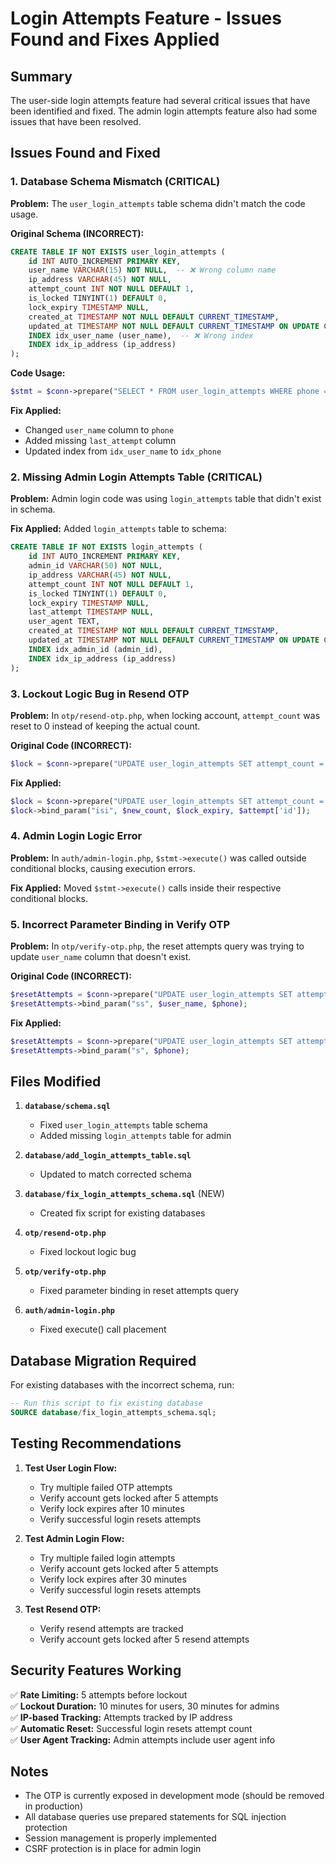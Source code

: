# Login Attempts Feature - Issues Found and Fixes Applied

## Summary
The user-side login attempts feature had several critical issues that have been identified and fixed. The admin login attempts feature also had some issues that have been resolved.

## Issues Found and Fixed

### 1. **Database Schema Mismatch (CRITICAL)**

**Problem:** The `user_login_attempts` table schema didn't match the code usage.

**Original Schema (INCORRECT):**
```sql
CREATE TABLE IF NOT EXISTS user_login_attempts (
    id INT AUTO_INCREMENT PRIMARY KEY,
    user_name VARCHAR(15) NOT NULL,  -- ❌ Wrong column name
    ip_address VARCHAR(45) NOT NULL,
    attempt_count INT NOT NULL DEFAULT 1,
    is_locked TINYINT(1) DEFAULT 0,
    lock_expiry TIMESTAMP NULL,
    created_at TIMESTAMP NOT NULL DEFAULT CURRENT_TIMESTAMP,
    updated_at TIMESTAMP NOT NULL DEFAULT CURRENT_TIMESTAMP ON UPDATE CURRENT_TIMESTAMP,
    INDEX idx_user_name (user_name),  -- ❌ Wrong index
    INDEX idx_ip_address (ip_address)
);
```

**Code Usage:**
```php
$stmt = $conn->prepare("SELECT * FROM user_login_attempts WHERE phone = ? OR ip_address = ?");
```

**Fix Applied:**
- Changed `user_name` column to `phone`
- Added missing `last_attempt` column
- Updated index from `idx_user_name` to `idx_phone`

### 2. **Missing Admin Login Attempts Table (CRITICAL)**

**Problem:** Admin login code was using `login_attempts` table that didn't exist in schema.

**Fix Applied:**
Added `login_attempts` table to schema:
```sql
CREATE TABLE IF NOT EXISTS login_attempts (
    id INT AUTO_INCREMENT PRIMARY KEY,
    admin_id VARCHAR(50) NOT NULL,
    ip_address VARCHAR(45) NOT NULL,
    attempt_count INT NOT NULL DEFAULT 1,
    is_locked TINYINT(1) DEFAULT 0,
    lock_expiry TIMESTAMP NULL,
    last_attempt TIMESTAMP NULL,
    user_agent TEXT,
    created_at TIMESTAMP NOT NULL DEFAULT CURRENT_TIMESTAMP,
    updated_at TIMESTAMP NOT NULL DEFAULT CURRENT_TIMESTAMP ON UPDATE CURRENT_TIMESTAMP,
    INDEX idx_admin_id (admin_id),
    INDEX idx_ip_address (ip_address)
);
```

### 3. **Lockout Logic Bug in Resend OTP**

**Problem:** In `otp/resend-otp.php`, when locking account, `attempt_count` was reset to 0 instead of keeping the actual count.

**Original Code (INCORRECT):**
```php
$lock = $conn->prepare("UPDATE user_login_attempts SET attempt_count = 0, is_locked = 1, lock_expiry = ? WHERE id = ?");
```

**Fix Applied:**
```php
$lock = $conn->prepare("UPDATE user_login_attempts SET attempt_count = ?, is_locked = 1, lock_expiry = ? WHERE id = ?");
$lock->bind_param("isi", $new_count, $lock_expiry, $attempt['id']);
```

### 4. **Admin Login Logic Error**

**Problem:** In `auth/admin-login.php`, `$stmt->execute()` was called outside conditional blocks, causing execution errors.

**Fix Applied:**
Moved `$stmt->execute()` calls inside their respective conditional blocks.

### 5. **Incorrect Parameter Binding in Verify OTP**

**Problem:** In `otp/verify-otp.php`, the reset attempts query was trying to update `user_name` column that doesn't exist.

**Original Code (INCORRECT):**
```php
$resetAttempts = $conn->prepare("UPDATE user_login_attempts SET attempt_count = 0, is_locked = 0, lock_expiry = NULL, user_name = ? WHERE phone = ?");
$resetAttempts->bind_param("ss", $user_name, $phone);
```

**Fix Applied:**
```php
$resetAttempts = $conn->prepare("UPDATE user_login_attempts SET attempt_count = 0, is_locked = 0, lock_expiry = NULL WHERE phone = ?");
$resetAttempts->bind_param("s", $phone);
```

## Files Modified

1. **`database/schema.sql`**
   - Fixed `user_login_attempts` table schema
   - Added missing `login_attempts` table for admin

2. **`database/add_login_attempts_table.sql`**
   - Updated to match corrected schema

3. **`database/fix_login_attempts_schema.sql`** (NEW)
   - Created fix script for existing databases

4. **`otp/resend-otp.php`**
   - Fixed lockout logic bug

5. **`otp/verify-otp.php`**
   - Fixed parameter binding in reset attempts query

6. **`auth/admin-login.php`**
   - Fixed execute() call placement

## Database Migration Required

For existing databases with the incorrect schema, run:
```sql
-- Run this script to fix existing database
SOURCE database/fix_login_attempts_schema.sql;
```

## Testing Recommendations

1. **Test User Login Flow:**
   - Try multiple failed OTP attempts
   - Verify account gets locked after 5 attempts
   - Verify lock expires after 10 minutes
   - Verify successful login resets attempts

2. **Test Admin Login Flow:**
   - Try multiple failed login attempts
   - Verify account gets locked after 5 attempts
   - Verify lock expires after 30 minutes
   - Verify successful login resets attempts

3. **Test Resend OTP:**
   - Verify resend attempts are tracked
   - Verify account gets locked after 5 resend attempts

## Security Features Working

✅ **Rate Limiting:** 5 attempts before lockout  
✅ **Lockout Duration:** 10 minutes for users, 30 minutes for admins  
✅ **IP-based Tracking:** Attempts tracked by IP address  
✅ **Automatic Reset:** Successful login resets attempt count  
✅ **User Agent Tracking:** Admin attempts include user agent info  

## Notes

- The OTP is currently exposed in development mode (should be removed in production)
- All database queries use prepared statements for SQL injection protection
- Session management is properly implemented
- CSRF protection is in place for admin login 